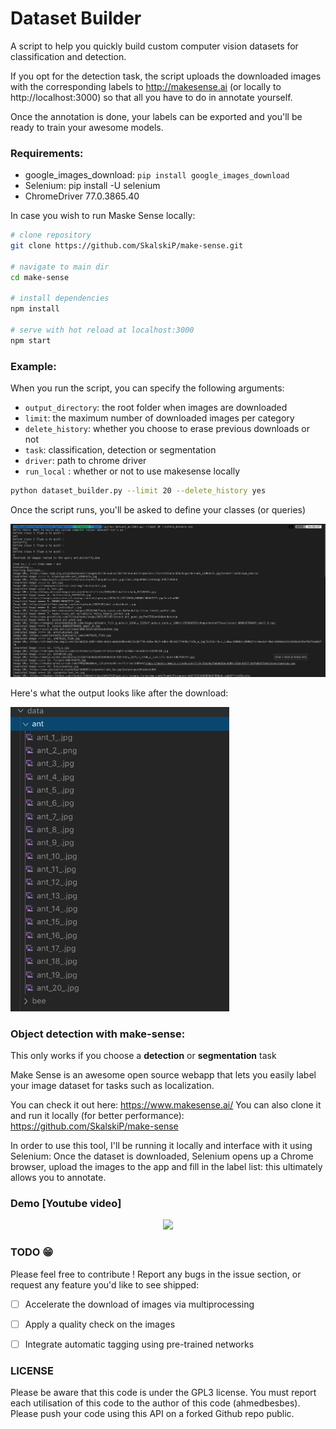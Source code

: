 # Dataset Builder

A script to help you quickly build custom computer vision datasets for classification and detection.

If you opt for the detection task, the script uploads the downloaded images with the corresponding labels to http://makesense.ai (or locally to http://localhost:3000) so that all you have to do in annotate yourself. 

Once the annotation is done, your labels can be exported and you'll be ready to train your awesome models.

### Requirements:

- google_images_download: ``pip install google_images_download``
- Selenium: pip install -U selenium
- ChromeDriver 77.0.3865.40


In case you wish to run Maske Sense locally:

```bash
# clone repository
git clone https://github.com/SkalskiP/make-sense.git

# navigate to main dir
cd make-sense

# install dependencies
npm install

# serve with hot reload at localhost:3000
npm start
```

### Example:

When you run the script, you can specify the following arguments:

- `output_directory`: the root folder when images are downloaded
- `limit`: the maximum number of downloaded images per category
- `delete_history`: whether you choose to erase previous downloads or not
- `task`: classification, detection or segmentation
- `driver`: path to chrome driver
- `run_local` : whether or not to use makesense locally

```bash
python dataset_builder.py --limit 20 --delete_history yes
```
Once the script runs, you'll be asked to define your classes (or queries)

<img src = "./images/screenshot.png" >

Here's what the output looks like after the download:

<img src = "./images/output.png" width=350>

### Object detection with make-sense:

This only works if you choose a **detection** or **segmentation** task

Make Sense is an awesome open source webapp that lets you easily label your image dataset for tasks such as localization.

You can check it out here: https://www.makesense.ai/ 
You can also clone it and run it locally (for better performance): https://github.com/SkalskiP/make-sense

In order to use this tool, I'll be running it locally and interface with it using Selenium: Once the dataset is downloaded, Selenium opens up a Chrome browser, upload the images to the app and fill in the label list: this ultimately allows you to annotate.

### Demo [Youtube video]

<p align="center">
  <a href="https://www.youtube.com/watch?v=qXLvMr9mrP4">
    <img src="https://img.youtube.com/vi/qXLvMr9mrP4/0.jpg">
  </a>
</p>

### TODO :grin:
Please feel free to contribute ! Report any bugs in the issue section, or request any feature you'd like to see shipped:

- [ ] Accelerate the download of images via multiprocessing
- [ ] Apply a quality check on the images
- [ ] Integrate automatic tagging using pre-trained networks


### LICENSE

Please be aware that this code is under the GPL3 license. 
You must report each utilisation of this code to the author of this code (ahmedbesbes). 
Please push your code using this API on a forked Github repo public. 